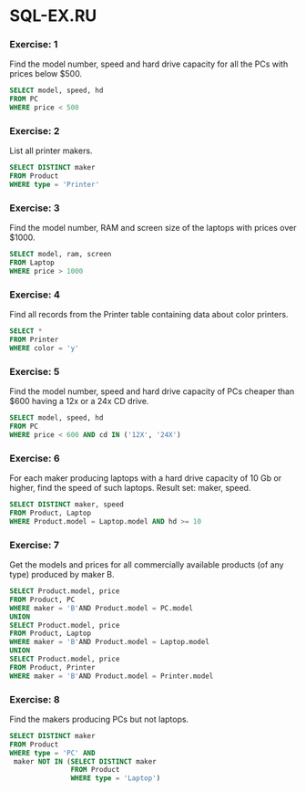 # SQL-EX.RU
### Exercise: 1 
Find the model number, speed and hard drive capacity for all the PCs with prices below $500.
```SQL
SELECT model, speed, hd
FROM PC
WHERE price < 500
```

### Exercise: 2
List all printer makers. 
```SQL
SELECT DISTINCT maker
FROM Product 
WHERE type = 'Printer'
```

### Exercise: 3
Find the model number, RAM and screen size of the laptops with prices over $1000.
```SQL
SELECT model, ram, screen
FROM Laptop
WHERE price > 1000
```

### Exercise: 4
Find all records from the Printer table containing data about color printers.
```SQL
SELECT *
FROM Printer
WHERE color = 'y'   
```

### Exercise: 5
Find the model number, speed and hard drive capacity of PCs cheaper than $600 having a 12x or a 24x CD drive.
```SQL
SELECT model, speed, hd
FROM PC 
WHERE price < 600 AND cd IN ('12X', '24X')
```

### Exercise: 6
For each maker producing laptops with a hard drive capacity of 10 Gb or higher, find the speed of such laptops. Result set: maker, speed.
```SQL
SELECT DISTINCT maker, speed
FROM Product, Laptop
WHERE Product.model = Laptop.model AND hd >= 10
```

### Exercise: 7
Get the models and prices for all commercially available products (of any type) produced by maker B.
```SQL
SELECT Product.model, price
FROM Product, PC
WHERE maker = 'B'AND Product.model = PC.model
UNION
SELECT Product.model, price
FROM Product, Laptop
WHERE maker = 'B'AND Product.model = Laptop.model
UNION
SELECT Product.model, price
FROM Product, Printer
WHERE maker = 'B'AND Product.model = Printer.model
```

### Exercise: 8
Find the makers producing PCs but not laptops.
```SQL
SELECT DISTINCT maker 
FROM Product 
WHERE type = 'PC' AND 
 maker NOT IN (SELECT DISTINCT maker
               FROM Product
               WHERE type = 'Laptop')
```